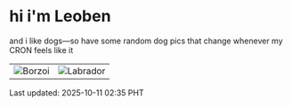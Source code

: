 # hi i'm Leoben

and i like dogs—so have some random dog pics that change whenever my CRON feels like it

|  |  |
|--------|----------|
| ![Borzoi](https://random-dog-vercel.vercel.app/api/random-borzoi?v=1760121327) | ![Labrador](https://random-dog-vercel.vercel.app/api/random-labrador?v=1760121327) |

Last updated: 2025-10-11 02:35 PHT
